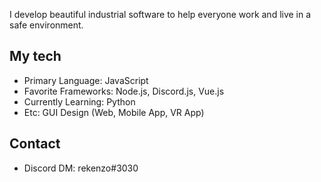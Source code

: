 I develop beautiful industrial software to help everyone work and live in a safe environment.

## My tech
- Primary Language: JavaScript
- Favorite Frameworks: Node.js, Discord.js, Vue.js
- Currently Learning: Python
- Etc: GUI Design (Web, Mobile App, VR App)

## Contact
- Discord DM: rekenzo#3030
